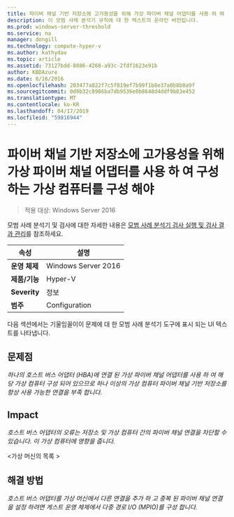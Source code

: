 ```yaml
---
title: 파이버 채널 기반 저장소에 고가용성을 위해 가상 파이버 채널 어댑터를 사용 하 여 구성 하는 가상 컴퓨터를 구성 해야
description: 이 모범 사례 분석기 규칙에 대 한 텍스트의 온라인 버전입니다.
ms.prod: windows-server-threshold
ms.service: na
manager: dongill
ms.technology: compute-hyper-v
ms.author: kathydav
ms.topic: article
ms.assetid: 73127bdd-8086-4268-a93c-2fdf1623e91b
author: KBDAzure
ms.date: 8/16/2016
ms.openlocfilehash: 203477a022f7c5f819ef7b99f1b8e37a0b8b0a9f
ms.sourcegitcommit: 0d0b32c8986ba7db9536e0b8648d4ddf9b03e452
ms.translationtype: MT
ms.contentlocale: ko-KR
ms.lasthandoff: 04/17/2019
ms.locfileid: "59816944"
---
```

# <a name="virtual-machines-configured-with-a-virtual-fibre-channel-adapter-should-be-configured-for-high-availability-to-the-fibre-channel-based-storage"></a>파이버 채널 기반 저장소에 고가용성을 위해 가상 파이버 채널 어댑터를 사용 하 여 구성 하는 가상 컴퓨터를 구성 해야

>적용 대상: Windows Server 2016

모범 사례 분석기 및 검사에 대한 자세한 내용은 [모범 사례 분석기 검사 실행 및 검사 결과 관리](https://go.microsoft.com/fwlink/p/?LinkID=223177)를 참조하세요.  
  
|속성|설명|  
|-|-|  
|**운영 체제**|Windows Server 2016|  
|**제품/기능**|Hyper-V|  
|**Severity**|정보|  
|**범주**|Configuration|  
  
다음 섹션에서는 기울임꼴이이 문제에 대 한 모범 사례 분석기 도구에 표시 되는 UI 텍스트를 나타냅니다.
  
## <a name="issue"></a>**문제점**  
*하나의 호스트 버스 어댑터 (HBA)에 연결 된 가상 파이버 채널 어댑터를 사용 하 여 해당 가상 컴퓨터 구성 되어 있으므로 하나 이상의 가상 컴퓨터 파이버 채널 기반 저장소를 항상 사용 가능한 연결을 부족 합니다.*  
  
## <a name="impact"></a>**Impact**  
*호스트 버스 어댑터의 오류는 저장소 및 가상 컴퓨터 간의 파이버 채널 연결을 차단할 수 있습니다. 이 가상 컴퓨터에 영향을 줍니다.*  
  
\<가상 머신의 목록 >  
  
## <a name="resolution"></a>**해결 방법**  
*호스트 버스 어댑터를 가상 머신에서 다른 연결을 추가 하 고 중복 된 파이버 채널 연결을 설정 하려면 게스트 운영 체제에서 다중 경로 I/O (MPIO)를 구성 합니다.*  
  


